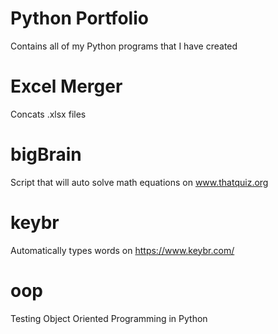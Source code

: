 # Python Portfolio
Contains all of my Python programs that I have created

# Excel Merger
Concats .xlsx files

# bigBrain
Script that will auto solve math equations on www.thatquiz.org

# keybr
Automatically types words on https://www.keybr.com/

# oop
Testing Object Oriented Programming in Python
